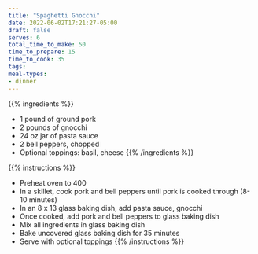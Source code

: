 ```yaml
---
title: "Spaghetti Gnocchi"
date: 2022-06-02T17:21:27-05:00
draft: false
serves: 6
total_time_to_make: 50
time_to_prepare: 15
time_to_cook: 35
tags:
meal-types:
- dinner
---
```


{{% ingredients %}}
- 1 pound of ground pork
- 2 pounds of gnocchi
- 24 oz jar of pasta sauce
- 2 bell peppers, chopped
- Optional toppings: basil, cheese
{{% /ingredients %}}

{{% instructions %}}
- Preheat oven to 400
- In a skillet, cook pork and bell peppers until pork is cooked through (8-10 minutes)
- In an 8 x 13 glass baking dish, add pasta sauce, gnocchi
- Once cooked, add pork and bell peppers to glass baking dish
- Mix all ingredients in glass baking dish
- Bake uncovered glass baking dish for 35 minutes
- Serve with optional toppings
{{% /instructions %}}
